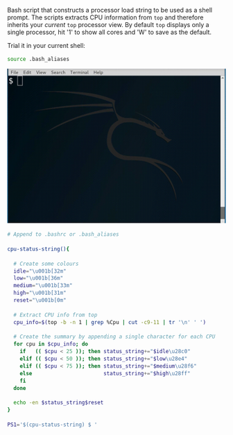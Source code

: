 Bash script that constructs a processor load string to be used as a shell
prompt. The scripts extracts CPU information from ```top``` and therefore
inherits your *current* ```top``` processor view. By default ```top``` displays
only a single processor, hit '1' to show all cores and 'W' to save as the
default.

Trial it in your current shell:
```bash
source .bash_aliases
```

![](cpu.gif)
```bash
# Append to .bashrc or .bash_aliases

cpu-status-string(){

  # Create some colours
  idle="\u001b[32m"
  low="\u001b[36m"
  medium="\u001b[33m"
  high="\u001b[31m"
  reset="\u001b[0m"

  # Extract CPU info from top
  cpu_info=$(top -b -n 1 | grep %Cpu | cut -c9-11 | tr '\n' ' ')

  # Create the summary by appending a single character for each CPU
  for cpu in $cpu_info; do
    if   (( $cpu < 25 )); then status_string+="$idle\u28c0"
    elif (( $cpu < 50 )); then status_string+="$low\u28e4"
    elif (( $cpu < 75 )); then status_string+="$medium\u28f6"
    else                       status_string+="$high\u28ff"
    fi
  done

  echo -en $status_string$reset
}

PS1='$(cpu-status-string) $ '
```
